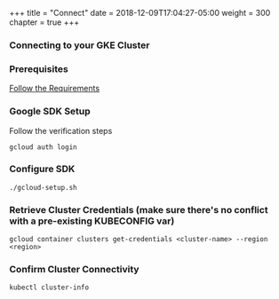 +++
title = "Connect"
date = 2018-12-09T17:04:27-05:00
weight = 300
chapter = true
+++

### Connecting to your GKE Cluster ###


### Prerequisites ###

[Follow the Requirements](/intro-k8/introduction/requirements)

### Google SDK Setup ###
Follow the verification steps
```
gcloud auth login
```

### Configure SDK ###
```
./gcloud-setup.sh
```

### Retrieve Cluster Credentials (make sure there's no conflict with a pre-existing KUBECONFIG var) ###
```
gcloud container clusters get-credentials <cluster-name> --region <region>
```

### Confirm Cluster Connectivity ###
```
kubectl cluster-info
```
